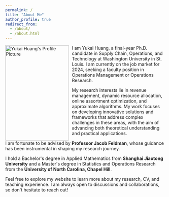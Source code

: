 ```yaml
---
permalink: /
title: "About Me"
author_profile: true
redirect_from: 
  - /about/
  - /about.html
---
```

<img src="./images/yukai_JMPphoto.jpg" alt="Yukai Huang's Profile Picture" width="200" height="300" style="float: left; margin-right: 10px;">
<p>
I am Yukai Huang, a final-year Ph.D. candidate in Supply Chain, Operations, and Technology at Washington University in St. Louis. I am currently on the job market for 2024, seeking a faculty position in Operations Management or Operations Research.

My research interests lie in revenue management, dynamic resource allocation, online assortment optimization, and approximate algorithms. My work focuses on developing innovative solutions and frameworks that address complex challenges in these areas, with the aim of advancing both theoretical understanding and practical applications.

I am fortunate to be advised by **Professor Jacob Feldman**, whose guidance has been instrumental in shaping my research journey.

I hold a Bachelor's degree in Applied Mathematics from **Shanghai Jiaotong University** and a Master's degree in Statistics and Operations Research from the **University of North Carolina, Chapel Hill**.

Feel free to explore my website to learn more about my research, CV, and teaching experience. I am always open to discussions and collaborations, so don't hesitate to reach out!


